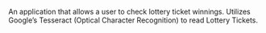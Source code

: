 An application that allows a user to check lottery ticket winnings. 
Utilizes Google’s Tesseract (Optical Character Recognition) to read Lottery Tickets.
